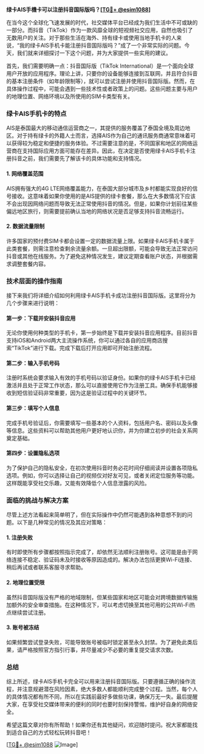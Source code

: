 **绿卡AIS手機卡可以注册抖音国际版吗？[[TG💪+ @esim1088](https://t.me/s/esim1088)]**

在当今这个全球化飞速发展的时代，社交媒体平台已经成为我们生活中不可或缺的一部分。而抖音（TikTok）作为一款风靡全球的短视频社交应用，自然也吸引了无数用户的关注。对于那些生活在海外、持有绿卡或使用当地手机卡的人来说，“我的绿卡AIS手机卡能注册抖音国际版吗？”成了一个非常实际的问题。今天，我们就来详细探讨一下这个问题，并为大家提供一些实用的建议。

首先，我们需要明确一点：抖音国际版（TikTok International）是一个面向全球用户开放的应用程序。理论上讲，只要你的设备能够连接到互联网，并且符合抖音的基本注册条件（如年龄限制等），就可以尝试注册并使用抖音国际版。然而，在具体操作过程中，可能会遇到一些技术性或者政策上的问题。这些问题主要与用户的地理位置、网络环境以及所使用的SIM卡类型有关。

### 绿卡AIS手机卡的特点

AIS是泰国最大的移动通信运营商之一，其提供的服务覆盖了泰国全境及周边地区。对于持有绿卡的外籍人士而言，选择AIS作为自己的通讯服务商通常意味着可以获得较为稳定和便捷的服务体验。不过需要注意的是，不同国家和地区的网络运营商在支持国际应用方面可能存在差异。因此，在决定是否使用绿卡AIS手机卡注册抖音之前，我们需要先了解该卡的具体功能和支持情况。

#### 1. 网络覆盖范围
AIS拥有强大的4G LTE网络覆盖能力，在泰国大部分城市及乡村都能实现良好的信号接收。这意味着如果你使用的是AIS提供的绿卡套餐，那么在大多数情况下应该不会出现因网络问题而导致无法正常使用抖音的情况。但是，如果你计划前往某些偏远地区旅行，则需要提前确认当地的网络状况是否足够支持抖音流畅运行。

#### 2. 数据流量限制
许多国家的预付费SIM卡都会设置一定的数据流量上限。如果绿卡AIS手机卡属于此类套餐，则需注意检查剩余流量余额。一旦超出限额，可能会导致无法正常访问抖音或其他在线服务。为了避免这种情况发生，建议定期查看账户状态，并根据需求调整套餐内容。

### 技术层面的操作指南

接下来我们将详细介绍如何利用绿卡AIS手机卡成功注册抖音国际版。这里将分为几个步骤来进行说明：

#### 第一步：下载并安装抖音应用
无论你使用何种类型的手机卡，第一步始终是下载并安装抖音应用程序。目前抖音支持iOS和Android两大主流操作系统，你可以通过各自的应用商店搜索“TikTok”进行下载。完成下载后打开应用即可开始注册流程。

#### 第二步：输入手机号码
注册时系统会要求输入有效的手机号码以验证身份。如果你的绿卡AIS手机卡已经激活并且处于正常工作状态，那么可以直接使用它作为注册工具。确保手机能够接收到短信验证码非常重要，因为这是验证过程中的关键环节。

#### 第三步：填写个人信息
完成手机号验证后，你需要填写一些基本的个人资料，包括用户名、密码以及头像等信息。这些资料可以帮助其他用户更好地认识你，并为你建立初步的社会关系网奠定基础。

#### 第四步：设置隐私选项
为了保护自己的隐私安全，在初次使用抖音时务必花时间仔细阅读并设置各项隐私选项。例如，你可以选择让自己的视频仅对好友可见，或者关闭定位服务等功能。这样既能享受社交乐趣，又能有效降低个人信息泄露的风险。

### 面临的挑战与解决方案

尽管上述方法看起来简单明了，但在实际操作中仍然可能遇到各种意想不到的问题。以下是几种常见的情况及其应对策略：

#### 1. 注册失败
有时即使所有步骤都按照指示完成了，却依然无法顺利注册账号。这可能是由于网络连接不稳定、验证码未及时接收等原因造成的。解决办法包括更换Wi-Fi连接、稍后再试或者联系客服寻求帮助。

#### 2. 地理位置受限
虽然抖音国际版没有严格的地域限制，但某些国家和地区可能会对跨境数据传输施加额外的安全审查措施。在这种情况下，可以考虑切换至其他可用的公共Wi-Fi热点继续尝试注册。

#### 3. 账号被冻结
如果频繁尝试登录失败，可能导致账号被临时锁定甚至永久封禁。为了避免此类后果，请严格按照官方指引行事，并尽量减少不必要的重复提交请求次数。

### 总结

综上所述，绿卡AIS手机卡完全可以用来注册抖音国际版。只要遵循正确的操作流程，并注意规避潜在风险因素，绝大多数人都能顺利完成整个过程。当然，每个人的具体情况都有所不同，所以在实践前最好多做些功课，确保万无一失。最后提醒大家，在享受社交媒体带来的便利的同时也要时刻保持警惕，维护好自身的网络安全。

希望这篇文章对你有所帮助！如果你还有其他疑问，欢迎随时提问。祝大家都能找到适合自己的方式轻松玩转抖音吧！

[[TG💪+ @esim1088](https://t.me/s/esim1088) ![Image](https://i.postimg.cc/4NQfJmqS/Snipaste-2025-05-13-00-14-12.png)]